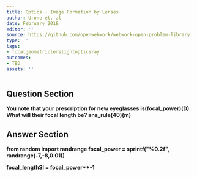 ```yaml
---
title: Optics - Image Formation by Lenses
author: Urone et. al
date: February 2018
editor: ''
source: https://github.com/openwebwork/webwork-open-problem-library
type: ''
tags:
- focalgeometriclenslightopticsray
outcomes:
- TBD
assets: ''
---
```


## Question Section 

<b>
You note that your prescription for new eyeglasses is(focal_power)(D). What will their focal length be?
ans_rule(40)(m)


## Answer Section

from random import randrange
focal_power = sprintf("%0.2f", randrange(-7,-8,0.01))

focal_lengthSI = focal_power**-1